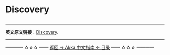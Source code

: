 # Discovery
## 


----------

**英文原文链接**：[Discovery](https://doc.akka.io/docs/akka/current/discovery/index.html).

----------
———— ☆☆☆ —— [返回 -> Akka 中文指南 <- 目录](https://github.com/guobinhit/akka-guide/blob/master/README.md) —— ☆☆☆ ————